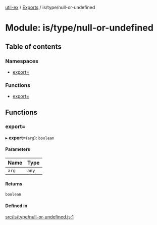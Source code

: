 [util-ex](../README.md) / [Exports](../modules.md) / is/type/null-or-undefined

# Module: is/type/null-or-undefined

## Table of contents

### Namespaces

- [export&#x3D;](is_type_null_or_undefined.export_.md)

### Functions

- [export&#x3D;](is_type_null_or_undefined.md#export&#x3D;)

## Functions

### export&#x3D;

▸ **export=**(`arg`): `boolean`

#### Parameters

| Name | Type |
| :------ | :------ |
| `arg` | `any` |

#### Returns

`boolean`

#### Defined in

[src/is/type/null-or-undefined.js:1](https://github.com/snowyu/util-ex.js/blob/a11fd0d/src/is/type/null-or-undefined.js#L1)
